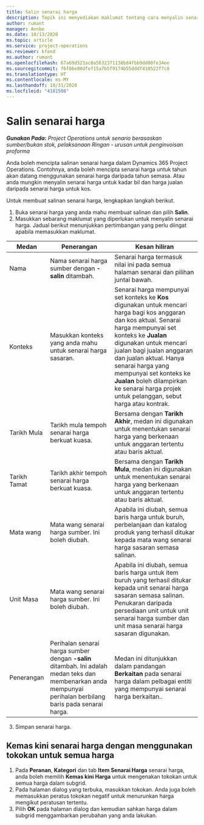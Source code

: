 ```yaml
---
title: Salin senarai harga
description: Topik ini menyediakan maklumat tentang cara menyalin senarai harga dalam Project Operations.
author: rumant
manager: Annbe
ms.date: 10/13/2020
ms.topic: article
ms.service: project-operations
ms.reviewer: kfend
ms.author: rumant
ms.openlocfilehash: 67a69d521ac0a5632371138bd4fbb9dd00fe34ee
ms.sourcegitcommit: f6f86e80dfef15a7b5f9174b55dddf410522f7c8
ms.translationtype: HT
ms.contentlocale: ms-MY
ms.lasthandoff: 10/31/2020
ms.locfileid: "4181508"
---
```

# <a name="copy-price-lists"></a>Salin senarai harga

_**Gunakan Pada:** Project Operations untuk senario berasaskan sumber/bukan stok, pelaksanaan Ringan - urusan untuk penginvoisan proforma_

Anda boleh mencipta salinan senarai harga dalam Dynamics 365 Project Operations. Contohnya, anda boleh mencipta senarai harga untuk tahun akan datang menggunakan senarai harga daripada tahun semasa.  Atau anda mungkin menyalin senarai harga untuk kadar bil dan harga jualan daripada senarai harga untuk kos. 

Untuk membuat salinan senarai harga, lengkapkan langkah berikut.

1. Buka senarai harga yang anda mahu membuat salinan dan pilih **Salin**.
2. Masukkan sebarang maklumat yang diperlukan untuk menyalin senarai harga. Jadual berikut menunjukkan pertimbangan yang perlu diingat apabila memasukkan maklumat.

| Medan | Penerangan  | Kesan hiliran |
| --- | --- | --- |
| Nama | Nama senarai harga sumber dengan **-salin** ditambah. | Senarai harga termasuk nilai ini pada semua halaman senarai dan pilihan juntai bawah. |
| Konteks | Masukkan konteks yang anda mahu untuk senarai harga sasaran. | Senarai harga mempunyai set konteks ke **Kos** digunakan untuk mencari harga bagi kos anggaran dan kos aktual. Senarai harga mempunyai set konteks ke **Jualan** digunakan untuk mencari jualan bagi jualan anggaran dan jualan aktual. Hanya senarai harga yang mempunyai set konteks ke **Jualan** boleh dilampirkan ke senarai harga projek untuk pelanggan, sebut harga atau kontrak. |
| Tarikh Mula | Tarikh mula tempoh senarai harga berkuat kuasa. | Bersama dengan **Tarikh Akhir**, medan ini digunakan untuk menentukan senarai harga yang berkenaan untuk anggaran tertentu atau baris aktual. |
| Tarikh Tamat | Tarikh akhir tempoh senarai harga berkuat kuasa. | Bersama dengan **Tarikh Mula**, medan ini digunakan untuk menentukan senarai harga yang berkenaan untuk anggaran tertentu atau baris aktual. |
| Mata wang | Mata wang senarai harga sumber. Ini boleh diubah. | Apabila ini diubah, semua baris harga untuk buruh, perbelanjaan dan katalog produk yang terhasil ditukar kepada mata wang senarai harga sasaran semasa salinan. |
| Unit Masa | Mata wang senarai harga sumber. Ini boleh diubah. | Apabila ini diubah, semua baris harga untuk item buruh yang terhasil ditukar kepada unit senarai harga sasaran semasa salinan. Penukaran daripada persediaan unit untuk unit senarai harga sumber dan unit masa senarai harga sasaran digunakan. |
| Penerangan  | Perihalan senarai harga sumber dengan **-salin** ditambah. Ini adalah medan teks dan membenarkan anda mempunyai perihalan berbilang baris pada senarai harga. | Medan ini ditunjukkan dalam pandangan **Berkaitan** pada senarai harga dalam pelbagai entiti yang mempunyai senarai harga berkaitan.. |

3. Simpan senarai harga. 

## <a name="update-a-price-list-by-applying-a-mark-up-to-all-the-prices"></a>Kemas kini senarai harga dengan menggunakan tokokan untuk semua harga

1. Pada **Peranan**, **Kategori** dan tab **Item Senarai Harga** senarai harga, anda boleh memilih **Kemas kini Harga** untuk mengenakan tokokan untuk semua harga dalam subgrid. 
2. Pada halaman dialog yang terbuka, masukkan tokokan. Anda juga boleh memasukkan peratus tokokan negatif untuk menurunkan harga mengikut peratusan tertentu. 
3. Pilih **OK** pada halaman dialog dan kemudian sahkan harga dalam subgrid menggambarkan perubahan yang anda lakukan.
